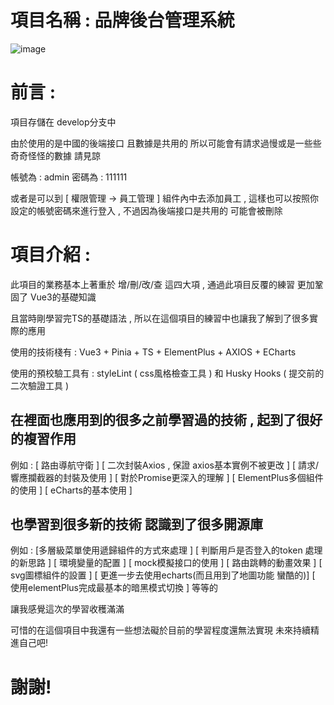 # 項目名稱 : 品牌後台管理系統
![image](https://github.com/user-attachments/assets/17d9b9cb-66ca-4c59-9c99-911309a4f52f)

# 前言 : 

項目存儲在 develop分支中

由於使用的是中國的後端接口 且數據是共用的 所以可能會有請求過慢或是一些些奇奇怪怪的數據 請見諒 

帳號為 : admin 密碼為 : 111111

或者是可以到 [ 權限管理 -> 員工管理 ] 組件內中去添加員工 , 這樣也可以按照你設定的帳號密碼來進行登入 , 不過因為後端接口是共用的 可能會被刪除

# 項目介紹 : 

此項目的業務基本上著重於 增/刪/改/查 這四大項 , 通過此項目反覆的練習 更加鞏固了 Vue3的基礎知識

且當時剛學習完TS的基礎語法 , 所以在這個項目的練習中也讓我了解到了很多實際的應用

使用的技術棧有 : Vue3 + Pinia + TS + ElementPlus + AXIOS + ECharts  

使用的預校驗工具有 : styleLint ( css風格檢查工具 )  和 Husky Hooks ( 提交前的二次驗證工具 ) 


## 在裡面也應用到的很多之前學習過的技術 , 起到了很好的複習作用

例如 : [ 路由導航守衛 ] [ 二次封裝Axios , 保證 axios基本實例不被更改 ] [ 請求/響應攔截器的封裝及使用 ] [ 對於Promise更深入的理解 ] [ ElementPlus多個組件的使用 ] [ eCharts的基本使用 ] 

## 也學習到很多新的技術 認識到了很多開源庫

例如 : [多層級菜單使用遞歸組件的方式來處理 ] [ 判斷用戶是否登入的token 處理的新思路 ] [ 環境變量的配置 ] [ mock模擬接口的使用 ] [ 路由跳轉的動畫效果 ] [ svg圖標組件的設置 ] [ 更進一步去使用echarts(而且用到了地圖功能 蠻酷的)] [ 使用elementPlus完成最基本的暗黑模式切換 ] 等等的

讓我感覺這次的學習收穫滿滿

可惜的在這個項目中我還有一些想法礙於目前的學習程度還無法實現 未來持續精進自己吧! 

# 謝謝!



